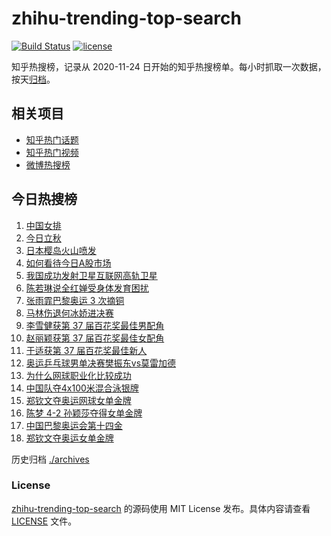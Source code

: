 # zhihu-trending-top-search

[![Build Status](https://github.com/justjavac/zhihu-trending-top-search/workflows/ci/badge.svg?branch=main)](https://github.com/justjavac/zhihu-trending-top-search/actions)
[![license](https://img.shields.io/github/license/justjavac/zhihu-trending-top-search)](https://github.com/justjavac/zhihu-trending-top-search/blob/main/LICENSE)

知乎热搜榜，记录从 2020-11-24 日开始的知乎热搜榜单。每小时抓取一次数据，按天[归档](./archives)。

## 相关项目

- [知乎热门话题](https://github.com/justjavac/zhihu-trending-hot-questions)
- [知乎热门视频](https://github.com/justjavac/zhihu-trending-hot-video)
- [微博热搜榜](https://github.com/justjavac/weibo-trending-hot-search)

## 今日热搜榜

<!-- BEGIN -->
<!-- 最后更新时间 Wed Aug 07 2024 14:12:31 GMT+0800 (China Standard Time) -->

1. [中国女排](https://www.zhihu.com/search?q=%E4%B8%AD%E5%9B%BD%E5%A5%B3%E6%8E%92)
1. [今日立秋](https://www.zhihu.com/search?q=%E4%BB%8A%E6%97%A5%E7%AB%8B%E7%A7%8B)
1. [日本樱岛火山喷发](https://www.zhihu.com/search?q=%E6%97%A5%E6%9C%AC%E6%A8%B1%E5%B2%9B%E7%81%AB%E5%B1%B1%E5%96%B7%E5%8F%91)
1. [如何看待今日A股市场](https://www.zhihu.com/search?q=%E5%A6%82%E4%BD%95%E7%9C%8B%E5%BE%85%E4%BB%8A%E6%97%A5A%E8%82%A1%E5%B8%82%E5%9C%BA)
1. [我国成功发射卫星互联网高轨卫星](https://www.zhihu.com/search?q=%E6%88%91%E5%9B%BD%E6%88%90%E5%8A%9F%E5%8F%91%E5%B0%84%E5%8D%AB%E6%98%9F%E4%BA%92%E8%81%94%E7%BD%91%E9%AB%98%E8%BD%A8%E5%8D%AB%E6%98%9F)
1. [陈若琳说全红婵受身体发育困扰](https://www.zhihu.com/search?q=%E9%99%88%E8%8B%A5%E7%90%B3%E8%AF%B4%E5%85%A8%E7%BA%A2%E5%A9%B5%E5%8F%97%E8%BA%AB%E4%BD%93%E5%8F%91%E8%82%B2%E5%9B%B0%E6%89%B0)
1. [张雨霏巴黎奥运 3 次摘铜](https://www.zhihu.com/search?q=%E5%BC%A0%E9%9B%A8%E9%9C%8F%E5%B7%B4%E9%BB%8E%E5%A5%A5%E8%BF%90%203%20%E6%AC%A1%E6%91%98%E9%93%9C)
1. [马林伤退何冰娇进决赛](https://www.zhihu.com/search?q=%E9%A9%AC%E6%9E%97%E4%BC%A4%E9%80%80%E4%BD%95%E5%86%B0%E5%A8%87%E8%BF%9B%E5%86%B3%E8%B5%9B)
1. [李雪健获第 37 届百花奖最佳男配角](https://www.zhihu.com/search?q=%E6%9D%8E%E9%9B%AA%E5%81%A5%E8%8E%B7%E7%AC%AC%2037%20%E5%B1%8A%E7%99%BE%E8%8A%B1%E5%A5%96%E6%9C%80%E4%BD%B3%E7%94%B7%E9%85%8D%E8%A7%92)
1. [赵丽颖获第 37 届百花奖最佳女配角](https://www.zhihu.com/search?q=%E8%B5%B5%E4%B8%BD%E9%A2%96%E8%8E%B7%E7%AC%AC%2037%20%E5%B1%8A%E7%99%BE%E8%8A%B1%E5%A5%96%E6%9C%80%E4%BD%B3%E5%A5%B3%E9%85%8D%E8%A7%92)
1. [于适获第 37 届百花奖最佳新人](https://www.zhihu.com/search?q=%E4%BA%8E%E9%80%82%E8%8E%B7%E7%AC%AC%2037%20%E5%B1%8A%E7%99%BE%E8%8A%B1%E5%A5%96%E6%9C%80%E4%BD%B3%E6%96%B0%E4%BA%BA)
1. [奥运乒乓球男单决赛樊振东vs莫雷加德](https://www.zhihu.com/search?q=%E5%A5%A5%E8%BF%90%E4%B9%92%E4%B9%93%E7%90%83%E7%94%B7%E5%8D%95%E5%86%B3%E8%B5%9B%E6%A8%8A%E6%8C%AF%E4%B8%9Cvs%E8%8E%AB%E9%9B%B7%E5%8A%A0%E5%BE%B7)
1. [为什么网球职业化比较成功](https://www.zhihu.com/search?q=%E4%B8%BA%E4%BB%80%E4%B9%88%E7%BD%91%E7%90%83%E8%81%8C%E4%B8%9A%E5%8C%96%E6%AF%94%E8%BE%83%E6%88%90%E5%8A%9F)
1. [中国队夺4x100米混合泳银牌](https://www.zhihu.com/search?q=%E4%B8%AD%E5%9B%BD%E9%98%9F%E5%A4%BA4x100%E7%B1%B3%E6%B7%B7%E5%90%88%E6%B3%B3%E9%93%B6%E7%89%8C)
1. [郑钦文夺奥运网球女单金牌](https://www.zhihu.com/search?q=%E9%83%91%E9%92%A6%E6%96%87%E5%A4%BA%E5%A5%A5%E8%BF%90%E7%BD%91%E7%90%83%E5%A5%B3%E5%8D%95%E9%87%91%E7%89%8C)
1. [陈梦 4-2 孙颖莎夺得女单金牌](https://www.zhihu.com/search?q=%E9%99%88%E6%A2%A6%204-2%20%E5%AD%99%E9%A2%96%E8%8E%8E%E5%A4%BA%E5%BE%97%E5%A5%B3%E5%8D%95%E9%87%91%E7%89%8C)
1. [中国巴黎奥运会第十四金](https://www.zhihu.com/search?q=%E4%B8%AD%E5%9B%BD%E5%B7%B4%E9%BB%8E%E5%A5%A5%E8%BF%90%E4%BC%9A%E7%AC%AC%E5%8D%81%E5%9B%9B%E9%87%91)
1. [郑钦文夺奥运女单金牌](https://www.zhihu.com/search?q=%E9%83%91%E9%92%A6%E6%96%87%E5%A4%BA%E5%A5%A5%E8%BF%90%E5%A5%B3%E5%8D%95%E9%87%91%E7%89%8C)

<!-- END -->

历史归档 [./archives](./archives)

### License

[zhihu-trending-top-search](https://github.com/justjavac/zhihu-trending-top-search) 的源码使用 MIT License
发布。具体内容请查看 [LICENSE](./LICENSE) 文件。
